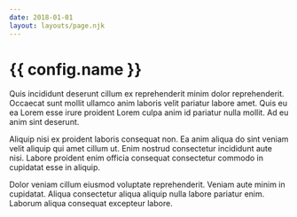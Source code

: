 ```yaml
---
date: 2018-01-01
layout: layouts/page.njk
---
```

# {{ config.name }}

Quis incididunt deserunt cillum ex reprehenderit minim dolor reprehenderit. Occaecat sunt mollit ullamco anim laboris velit pariatur labore amet. Quis eu ea Lorem esse irure proident Lorem culpa anim id pariatur nulla mollit. Ad eu anim sint deserunt.

Aliquip nisi ex proident laboris consequat non. Ea anim aliqua do sint veniam velit aliquip qui amet cillum ut. Enim nostrud consectetur incididunt aute nisi. Labore proident enim officia consequat consectetur commodo in cupidatat esse in aliquip.

Dolor veniam cillum eiusmod voluptate reprehenderit. Veniam aute minim in cupidatat. Aliqua consectetur aliqua aliquip nulla labore pariatur enim. Laborum aliqua consequat excepteur labore.
